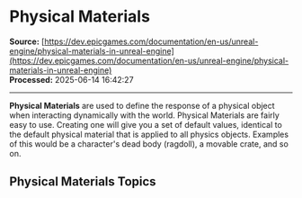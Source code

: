 # Physical Materials

**Source:** [https://dev.epicgames.com/documentation/en-us/unreal-engine/physical-materials-in-unreal-engine](https://dev.epicgames.com/documentation/en-us/unreal-engine/physical-materials-in-unreal-engine)  
**Processed:** 2025-06-14 16:42:27

---

**Physical Materials** are used to define the response of a physical object when interacting dynamically with the world. Physical Materials are fairly easy to use. Creating one will give you a set of default values, identical to the default physical material that is applied to all physics objects. Examples of this would be a character's dead body (ragdoll), a movable crate, and so on.

## Physical Materials Topics